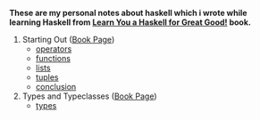 **These are my personal notes about haskell which i wrote while**  
**learning Haskell from [Learn You a Haskell for Great Good!](http://learnyouahaskell.com/) book.**

1. Starting Out ([Book Page](http://learnyouahaskell.com/starting-out))
   - [operators](/01_starting-out/operators.hs)
   - [functions](/01_starting-out/functions.hs)
   - [lists](/01_starting-out/lists.hs)
   - [tuples](/01_starting-out/tuples.hs)
   - [conclusion](/01_starting-out/conclusion.hs)
2. Types and Typeclasses ([Book Page](http://learnyouahaskell.com/types-and-typeclasses))
   - [types](/02_types-and-typeclasses/types.hs)
   
